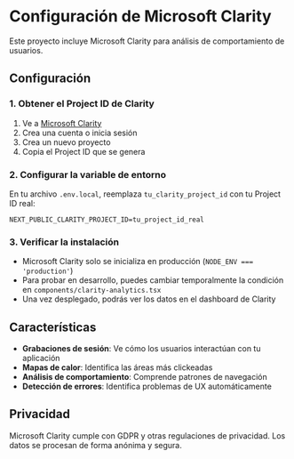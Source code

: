 # Configuración de Microsoft Clarity

Este proyecto incluye Microsoft Clarity para análisis de comportamiento de usuarios.

## Configuración

### 1. Obtener el Project ID de Clarity

1. Ve a [Microsoft Clarity](https://clarity.microsoft.com/)
2. Crea una cuenta o inicia sesión
3. Crea un nuevo proyecto
4. Copia el Project ID que se genera

### 2. Configurar la variable de entorno

En tu archivo `.env.local`, reemplaza `tu_clarity_project_id` con tu Project ID real:

```env
NEXT_PUBLIC_CLARITY_PROJECT_ID=tu_project_id_real
```

### 3. Verificar la instalación

- Microsoft Clarity solo se inicializa en producción (`NODE_ENV === 'production'`)
- Para probar en desarrollo, puedes cambiar temporalmente la condición en `components/clarity-analytics.tsx`
- Una vez desplegado, podrás ver los datos en el dashboard de Clarity

## Características

- **Grabaciones de sesión**: Ve cómo los usuarios interactúan con tu aplicación
- **Mapas de calor**: Identifica las áreas más clickeadas
- **Análisis de comportamiento**: Comprende patrones de navegación
- **Detección de errores**: Identifica problemas de UX automáticamente

## Privacidad

Microsoft Clarity cumple con GDPR y otras regulaciones de privacidad. Los datos se procesan de forma anónima y segura.